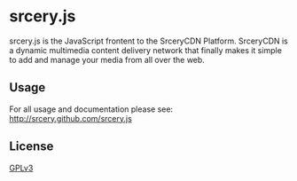 # srcery.js

srcery.js is the JavaScript frontent to the SrceryCDN Platform.  SrceryCDN is a dynamic multimedia content delivery network that finally makes it simple to add and manage your media from all over the web.

## Usage

For all usage and documentation please see: <http://srcery.github.com/srcery.js>


## License

[GPLv3](http://www.gnu.org/copyleft/gpl.html)
